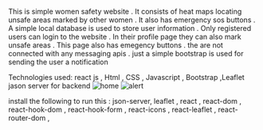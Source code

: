 This is simple women safety website . It consists of heat maps locating unsafe areas marked by other women . It also has emergency sos buttons .
 A simple local database is used to store user information . Only registered users can login to the website . 
 In their profile page they can also mark unsafe areas . This page also has emegency buttons . the are not connected with any messaging apis . just a simple bootstrap is used for sending the user a notification

Technologies used:
 react js , Html , CSS , Javascript , Bootstrap ,Leaflet
 jason server for backend
 ![home](https://github.com/user-attachments/assets/b224e032-6951-4a84-8c2a-3682718831b3)
![alert](https://github.com/user-attachments/assets/11a0f348-cecd-4cc6-a374-633a4f9fd744)

 install the following to run this :
json-server,
leaflet ,
react ,
react-dom ,
react-hook-dom ,
react-hook-form ,
react-icons ,
react-leaflet ,
react-router-dom ,
